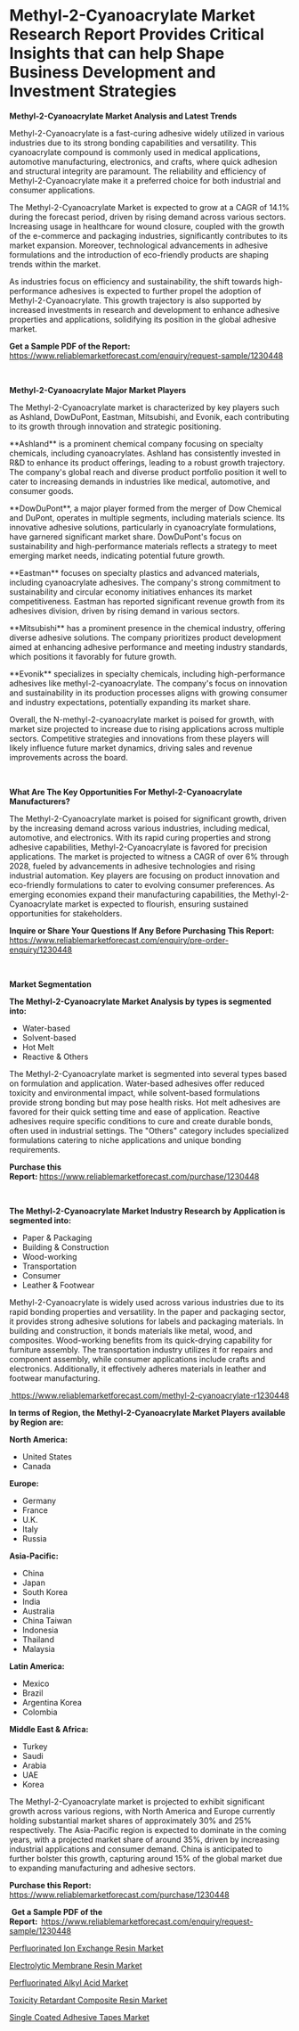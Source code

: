 <p><h1>Methyl-2-Cyanoacrylate Market Research Report Provides Critical Insights that can help Shape Business Development and Investment Strategies</h1></p><p><strong>Methyl-2-Cyanoacrylate Market Analysis and Latest Trends</strong></p>
<p><p>Methyl-2-Cyanoacrylate is a fast-curing adhesive widely utilized in various industries due to its strong bonding capabilities and versatility. This cyanoacrylate compound is commonly used in medical applications, automotive manufacturing, electronics, and crafts, where quick adhesion and structural integrity are paramount. The reliability and efficiency of Methyl-2-Cyanoacrylate make it a preferred choice for both industrial and consumer applications.</p><p>The Methyl-2-Cyanoacrylate Market is expected to grow at a CAGR of 14.1% during the forecast period, driven by rising demand across various sectors. Increasing usage in healthcare for wound closure, coupled with the growth of the e-commerce and packaging industries, significantly contributes to its market expansion. Moreover, technological advancements in adhesive formulations and the introduction of eco-friendly products are shaping trends within the market. </p><p>As industries focus on efficiency and sustainability, the shift towards high-performance adhesives is expected to further propel the adoption of Methyl-2-Cyanoacrylate. This growth trajectory is also supported by increased investments in research and development to enhance adhesive properties and applications, solidifying its position in the global adhesive market.</p></p>
<p><strong>Get a Sample PDF of the Report:&nbsp;</strong> <a href="https://www.reliablemarketforecast.com/enquiry/request-sample/1230448?utm_campaign=1893&utm_medium=2&utm_source=Github&utm_content=ia&utm_term=03042025&utm_id=methyl-2-cyanoacrylate">https://www.reliablemarketforecast.com/enquiry/request-sample/1230448</a></p>
<p>&nbsp;</p>
<p><strong>Methyl-2-Cyanoacrylate Major Market Players</strong></p>
<p><p>The Methyl-2-Cyanoacrylate market is characterized by key players such as Ashland, DowDuPont, Eastman, Mitsubishi, and Evonik, each contributing to its growth through innovation and strategic positioning.</p><p>**Ashland** is a prominent chemical company focusing on specialty chemicals, including cyanoacrylates. Ashland has consistently invested in R&D to enhance its product offerings, leading to a robust growth trajectory. The company's global reach and diverse product portfolio position it well to cater to increasing demands in industries like medical, automotive, and consumer goods.</p><p>**DowDuPont**, a major player formed from the merger of Dow Chemical and DuPont, operates in multiple segments, including materials science. Its innovative adhesive solutions, particularly in cyanoacrylate formulations, have garnered significant market share. DowDuPont's focus on sustainability and high-performance materials reflects a strategy to meet emerging market needs, indicating potential future growth.</p><p>**Eastman** focuses on specialty plastics and advanced materials, including cyanoacrylate adhesives. The company's strong commitment to sustainability and circular economy initiatives enhances its market competitiveness. Eastman has reported significant revenue growth from its adhesives division, driven by rising demand in various sectors.</p><p>**Mitsubishi** has a prominent presence in the chemical industry, offering diverse adhesive solutions. The company prioritizes product development aimed at enhancing adhesive performance and meeting industry standards, which positions it favorably for future growth.</p><p>**Evonik** specializes in specialty chemicals, including high-performance adhesives like methyl-2-cyanoacrylate. The company's focus on innovation and sustainability in its production processes aligns with growing consumer and industry expectations, potentially expanding its market share.</p><p>Overall, the N-methyl-2-cyanoacrylate market is poised for growth, with market size projected to increase due to rising applications across multiple sectors. Competitive strategies and innovations from these players will likely influence future market dynamics, driving sales and revenue improvements across the board.</p></p>
<p>&nbsp;</p>
<p><strong>What Are The Key Opportunities For Methyl-2-Cyanoacrylate Manufacturers?</strong></p>
<p><p>The Methyl-2-Cyanoacrylate market is poised for significant growth, driven by the increasing demand across various industries, including medical, automotive, and electronics. With its rapid curing properties and strong adhesive capabilities, Methyl-2-Cyanoacrylate is favored for precision applications. The market is projected to witness a CAGR of over 6% through 2028, fueled by advancements in adhesive technologies and rising industrial automation. Key players are focusing on product innovation and eco-friendly formulations to cater to evolving consumer preferences. As emerging economies expand their manufacturing capabilities, the Methyl-2-Cyanoacrylate market is expected to flourish, ensuring sustained opportunities for stakeholders.</p></p>
<p><strong>Inquire or Share Your Questions If Any Before Purchasing This Report:</strong> <a href="https://www.reliablemarketforecast.com/enquiry/pre-order-enquiry/1230448?utm_campaign=1893&utm_medium=2&utm_source=Github&utm_content=ia&utm_term=03042025&utm_id=methyl-2-cyanoacrylate">https://www.reliablemarketforecast.com/enquiry/pre-order-enquiry/1230448</a></p>
<p>&nbsp;</p>
<p><strong>Market Segmentation</strong></p>
<p><strong>The Methyl-2-Cyanoacrylate Market Analysis by types is segmented into:</strong></p>
<p><ul><li>Water-based</li><li>Solvent-based</li><li>Hot Melt</li><li>Reactive & Others</li></ul></p>
<p><p>The Methyl-2-Cyanoacrylate market is segmented into several types based on formulation and application. Water-based adhesives offer reduced toxicity and environmental impact, while solvent-based formulations provide strong bonding but may pose health risks. Hot melt adhesives are favored for their quick setting time and ease of application. Reactive adhesives require specific conditions to cure and create durable bonds, often used in industrial settings. The "Others" category includes specialized formulations catering to niche applications and unique bonding requirements.</p></p>
<p><strong>Purchase this Report:&nbsp;</strong><a href="https://www.reliablemarketforecast.com/purchase/1230448?utm_campaign=1893&utm_medium=2&utm_source=Github&utm_content=ia&utm_term=03042025&utm_id=methyl-2-cyanoacrylate">https://www.reliablemarketforecast.com/purchase/1230448</a></p>
<p>&nbsp;</p>
<p><strong>The Methyl-2-Cyanoacrylate Market Industry Research by Application is segmented into:</strong></p>
<p><ul><li>Paper & Packaging</li><li>Building & Construction</li><li>Wood-working</li><li>Transportation</li><li>Consumer</li><li>Leather & Footwear</li></ul></p>
<p><p>Methyl-2-Cyanoacrylate is widely used across various industries due to its rapid bonding properties and versatility. In the paper and packaging sector, it provides strong adhesive solutions for labels and packaging materials. In building and construction, it bonds materials like metal, wood, and composites. Wood-working benefits from its quick-drying capability for furniture assembly. The transportation industry utilizes it for repairs and component assembly, while consumer applications include crafts and electronics. Additionally, it effectively adheres materials in leather and footwear manufacturing.</p></p>
<p><a href="https://www.reliablemarketforecast.com/methyl-2-cyanoacrylate-r1230448?utm_campaign=1893&utm_medium=2&utm_source=Github&utm_content=ia&utm_term=03042025&utm_id=methyl-2-cyanoacrylate">&nbsp;https://www.reliablemarketforecast.com/methyl-2-cyanoacrylate-r1230448</a></p>
<p><strong>In terms of Region, the Methyl-2-Cyanoacrylate Market Players available by Region are:</strong></p>
<p>
    <p> <strong> North America: </strong>
        <ul>
            <li>United States</li>
            <li>Canada</li>
        </ul>
        </p> 
    <p> <strong> Europe: </strong>
        <ul>
            <li>Germany</li>
            <li>France</li>
            <li>U.K.</li>
            <li>Italy</li>
            <li>Russia</li>
        </ul>
        </p> 
    <p> <strong> Asia-Pacific: </strong>
        <ul>
            <li>China</li>
            <li>Japan</li>
            <li>South Korea</li>
            <li>India</li>
            <li>Australia</li>
            <li>China Taiwan</li>
            <li>Indonesia</li>
            <li>Thailand</li>
            <li>Malaysia</li>
        </ul>
        </p> 
    <p> <strong> Latin America: </strong>
        <ul>
            <li>Mexico</li>
            <li>Brazil</li>
            <li>Argentina Korea</li>
            <li>Colombia</li>
        </ul>
        </p> 
    <p> <strong> Middle East & Africa: </strong>
        <ul>
            <li>Turkey</li>
            <li>Saudi</li>
            <li>Arabia</li>
            <li>UAE</li>
            <li>Korea</li>
        </ul>
    </p>
    </p>
<p><p>The Methyl-2-Cyanoacrylate market is projected to exhibit significant growth across various regions, with North America and Europe currently holding substantial market shares of approximately 30% and 25% respectively. The Asia-Pacific region is expected to dominate in the coming years, with a projected market share of around 35%, driven by increasing industrial applications and consumer demand. China is anticipated to further bolster this growth, capturing around 15% of the global market due to expanding manufacturing and adhesive sectors.</p></p>
<p><strong>Purchase this Report: </strong><a href="https://www.reliablemarketforecast.com/purchase/1230448?utm_campaign=1893&utm_medium=2&utm_source=Github&utm_content=ia&utm_term=03042025&utm_id=methyl-2-cyanoacrylate">https://www.reliablemarketforecast.com/purchase/1230448</a></p>
<p>&nbsp;<strong>Get a Sample PDF of the Report:&nbsp;&nbsp;</strong><a href="https://www.reliablemarketforecast.com/enquiry/request-sample/1230448?utm_campaign=1893&utm_medium=2&utm_source=Github&utm_content=ia&utm_term=03042025&utm_id=methyl-2-cyanoacrylate">https://www.reliablemarketforecast.com/enquiry/request-sample/1230448</a></p>
<p><strong></strong></p>
<p><p><a href="https://github.com/bredevasil2q/Market-Research-Report-List-1/blob/main/perfluorinated-ion-exchange-resin-market.md?utm_campaign=1893&utm_medium=2&utm_source=Github&utm_content=ia&utm_term=03042025&utm_id=methyl-2-cyanoacrylate">Perfluorinated Ion Exchange Resin Market</a></p><p><a href="https://github.com/nedzazollo74/Market-Research-Report-List-1/blob/main/electrolytic-membrane-resin-market.md?utm_campaign=1893&utm_medium=2&utm_source=Github&utm_content=ia&utm_term=03042025&utm_id=methyl-2-cyanoacrylate">Electrolytic Membrane Resin Market</a></p><p><a href="https://github.com/winjelequegt/Market-Research-Report-List-1/blob/main/perfluorinated-alkyl-acid-market.md?utm_campaign=1893&utm_medium=2&utm_source=Github&utm_content=ia&utm_term=03042025&utm_id=methyl-2-cyanoacrylate">Perfluorinated Alkyl Acid Market</a></p><p><a href="https://github.com/fontshatintj/Market-Research-Report-List-1/blob/main/toxicity-retardant-composite-resin-market.md?utm_campaign=1893&utm_medium=2&utm_source=Github&utm_content=ia&utm_term=03042025&utm_id=methyl-2-cyanoacrylate">Toxicity Retardant Composite Resin Market</a></p><p><a href="https://github.com/firdwsermald/Market-Research-Report-List-1/blob/main/single-coated-adhesive-tapes-market.md?utm_campaign=1893&utm_medium=2&utm_source=Github&utm_content=ia&utm_term=03042025&utm_id=methyl-2-cyanoacrylate">Single Coated Adhesive Tapes Market</a></p></p>